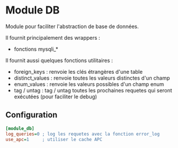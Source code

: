 Module DB
=========

Module pour faciliter l'abstraction de base de données.

Il fournit principalement des wrappers :
- fonctions mysqli_* 

Il fournit aussi quelques fonctions utilitaires :
- foreign_keys : renvoie les clés étrangères d'une table
- distinct_values : renvoie toutes les valeurs distinctes d'un champ
- enum_values : renvoie les valeurs possibles d'un champ enum
- tag / untag : tag / untag toutes les prochaines requetes qui seront exécutées (pour faciliter le debug)

Configuration
-------------
```ini
[module_db]
log_queries=0 ; log les requetes avec la fonction error_log
use_apc=1     ; utiliser le cache APC
```
